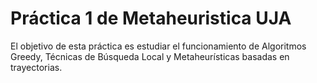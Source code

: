 # Práctica 1 de Metaheuristica UJA

El objetivo de esta práctica es estudiar el funcionamiento de Algoritmos Greedy, Técnicas de Búsqueda Local y Metaheurísticas basadas en
trayectorias.
